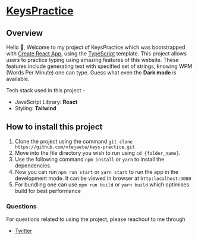 # [KeysPractice](https://youtube-clone-two-omega.vercel.app/)

## Overview

Hello 👋, Welcome to my project of KeysPractice which was bootstrapped with [Create React App](https://github.com/facebook/create-react-app), using the [TypeScript](https://www.typescriptlang.org/) template. This project allows users to practice typing using amazing features of this website. These features include generating text with specified set of strings, knowing WPM (Words Per Minute) one can type. Guess what even the **Dark mode** is available.

Tech stack used in this project -

- JavaScript Library: **React**
- Styling: **Tailwind**

## How to install this project

1. Clone the project using the command `git clone https://github.com/vtejaeta/keys-practice.git`
2. Move into the file directory you wish to run using `cd {folder_name}`.
3. Use the following command `npm install` or `yarn` to install the dependencies.
4. Now you can run `npm run start` or `yarn start` to run the app in the development mode. It can be viewed in browser at `http:localhost:3000`
5. For bundling one can use `npm run build` or `yarn build` which optimises build for best performance

### Questions

For questions related to using the project, please reachout to me through

- [Twitter](https://twitter.com/vtejaeta9493)
